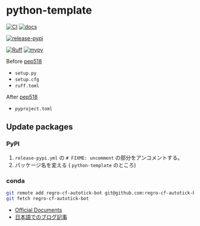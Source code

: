 # python-template

[![CI](https://github.com/yu9824/python-template/actions/workflows/CI.yml/badge.svg)](https://github.com/yu9824/python-template/actions/workflows/CI.yml)
[![docs](https://github.com/yu9824/python-template/actions/workflows/docs.yml/badge.svg)](https://github.com/yu9824/python-template/actions/workflows/docs.yml)

[![release-pypi](https://github.com/yu9824/python-template/actions/workflows/release-pypi.yml/badge.svg)](https://github.com/yu9824/python-template/actions/workflows/release-pypi.yml)

[![Ruff](https://img.shields.io/endpoint?url=https://raw.githubusercontent.com/astral-sh/ruff/main/assets/badge/v2.json)](https://github.com/astral-sh/ruff)
[![mypy](https://www.mypy-lang.org/static/mypy_badge.svg)](https://github.com/python/mypy)

<!--
[![python_badge](https://img.shields.io/pypi/pyversions/python-template)](https://pypi.org/project/python-template/)
[![license_badge](https://img.shields.io/pypi/l/python-template)](https://pypi.org/project/python-template/)
[![PyPI version](https://badge.fury.io/py/python-template.svg)](https://pypi.org/project/python-template/)
[![Downloads](https://static.pepy.tech/badge/python-template)](https://pepy.tech/project/python-template)

[![Conda Version](https://img.shields.io/conda/vn/conda-forge/python-template.svg)](https://anaconda.org/conda-forge/python-template)
[![Conda Platforms](https://img.shields.io/conda/pn/conda-forge/python-template.svg)](https://anaconda.org/conda-forge/python-template)
-->

Before [pep518](https://peps.python.org/pep-0518/)
- `setup.py`
- `setup.cfg`
- `ruff.toml`

After [pep518](https://peps.python.org/pep-0518/)
- `pyproject.toml`

## Update packages

### PyPI

1. `release-pypi.yml` の `# FIXME: uncomment` の部分をアンコメントする。
2. パッケージ名を変える ( `python-template` のところ)

### conda

```bash
git remote add regro-cf-autotick-bot git@github.com:regro-cf-autotick-bot/python-template-feedstock.git
git fetch regro-cf-autotick-bot

```

- [Official Documents](https://conda-forge.org/docs/maintainer/updating_pkgs/)
- [日本語でのブログ記事](https://zenn.dev/pejpo/articles/9f767fa1bf031e)
